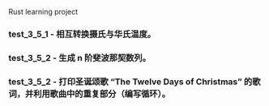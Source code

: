Rust learning project

### test_3_5_1 - 相互转换摄氏与华氏温度。

### test_3_5_2 - 生成 n 阶斐波那契数列。

### test_3_5_2 - 打印圣诞颂歌 “The Twelve Days of Christmas” 的歌词，并利用歌曲中的重复部分（编写循环）。
